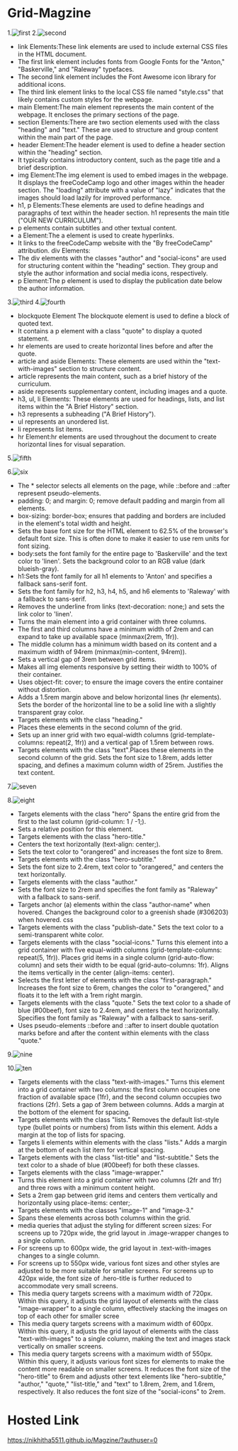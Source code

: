 # Grid-Magzine
1.![first](s1.png)
2.![second](s2.png)
* link Elements:These link elements are used to include external CSS files in the HTML document.
* The first link element includes fonts from Google Fonts for the "Anton," "Baskerville," and "Raleway" typefaces.
* The second link element includes the Font Awesome icon library for additional icons.
* The third link element links to the local CSS file named "style.css" that likely contains custom styles for the webpage.
* main Element:The main element represents the main content of the webpage. It encloses the primary sections of the page.
* section Elements:There are two section elements used with the class "heading" and "text." These are used to structure and group content within the main part of the page.
* header Element:The header element is used to define a header section within the "heading" section.
* It typically contains introductory content, such as the page title and a brief description.
* img Element:The img element is used to embed images in the webpage.
It displays the freeCodeCamp logo and other images within the header section.
The "loading" attribute with a value of "lazy" indicates that the images should load lazily for improved performance.
* h1, p Elements:These elements are used to define headings and paragraphs of text within the header section.
h1 represents the main title ("OUR NEW CURRICULUM").
* p elements contain subtitles and other textual content.
* a Element:The a element is used to create hyperlinks.
* It links to the freeCodeCamp website with the "By freeCodeCamp" attribution.
div Elements:
* The div elements with the classes "author" and "social-icons" are used for structuring content within the "heading" section.
They group and style the author information and social media icons, respectively.
* p Element:The p element is used to display the publication date below the author information.

3.![third](s3.png)
4.![fourth](s4.png)

* blockquote Element The blockquote element is used to define a block of quoted text.
* It contains a p element with a class "quote" to display a quoted statement.
* hr elements are used to create horizontal lines before and after the quote.
* article and aside Elements:
These elements are used within the "text-with-images" section to structure content.
* article represents the main content, such as a brief history of the curriculum.
* aside represents supplementary content, including images and a quote.
* h3, ul, li Elements:
These elements are used for headings, lists, and list items within the "A Brief History" section.
* h3 represents a subheading ("A Brief History").
* ul represents an unordered list.
* li represents list items.
* hr Element:hr elements are used throughout the document to create horizontal lines for visual separation.

5.![fifth](s5.png)

6.![six](s6.png)

* The * selector selects all elements on the page, while ::before and ::after represent pseudo-elements.
* padding: 0; and margin: 0; remove default padding and margin from all elements.
* box-sizing: border-box; ensures that padding and borders are included in the element's total width and height.
* Sets the base font size for the HTML element to 62.5% of the browser's default font size. This is often done to make it easier to use rem units for font sizing.
* body:sets the font family for the entire page to 'Baskerville' and the text color to 'linen'.
Sets the background color to an RGB value (dark blueish-gray).
* h1:Sets the font family for all h1 elements to 'Anton' and specifies a fallback sans-serif font.
* Sets the font family for h2, h3, h4, h5, and h6 elements to 'Raleway' with a fallback to sans-serif.
* Removes the underline from links (text-decoration: none;) and sets the link color to 'linen'.
* Turns the main element into a grid container with three columns.
* The first and third columns have a minimum width of 2rem and can expand to take up available space (minmax(2rem, 1fr)).
* The middle column has a minimum width based on its content and a maximum width of 94rem (minmax(min-content, 94rem)).
* Sets a vertical gap of 3rem between grid items.
* Makes all img elements responsive by setting their width to 100% of their container.
* Uses object-fit: cover; to ensure the image covers the entire container without distortion.
* Adds a 1.5rem margin above and below horizontal lines (hr elements).
Sets the border of the horizontal line to be a solid line with a slightly transparent gray color.
* Targets elements with the class "heading."
* Places these elements in the second column of the grid.
* Sets up an inner grid with two equal-width columns (grid-template-columns: repeat(2, 1fr)) and a vertical gap of 1.5rem between rows.
* Targets elements with the class "text".Places these elements in the second column of the grid.
Sets the font size to 1.8rem, adds letter spacing, and defines a maximum column width of 25rem.
Justifies the text content.

7.![seven](s7.png)

8.![eight](s8.png)

* Targets elements with the class "hero" Spans the entire grid from the first to the last column (grid-column: 1 / -1;).
* Sets a relative position for this element.
* Targets elements with the class "hero-title."
* Centers the text horizontally (text-align: center;).
* Sets the text color to "orangered" and increases the font size to 8rem.
* Targets elements with the class "hero-subtitle."
* Sets the font size to 2.4rem, text color to "orangered," and centers the text horizontally.
* Targets elements with the class "author."
* Sets the font size to 2rem and specifies the font family as "Raleway" with a fallback to sans-serif.
* Targets anchor (a) elements within the class "author-name" when hovered.
Changes the background color to a greenish shade (#306203) when hovered.
css
* Targets elements with the class "publish-date."
Sets the text color to a semi-transparent white color.
* Targets elements with the class "social-icons."
Turns this element into a grid container with five equal-width columns (grid-template-columns: repeat(5, 1fr)).
Places grid items in a single column (grid-auto-flow: column) and sets their width to be equal (grid-auto-columns: 1fr).
Aligns the items vertically in the center (align-items: center).
* Selects the first letter of elements with the class "first-paragraph."
Increases the font size to 6rem, changes the color to "orangered," and floats it to the left with a 1rem right margin.
* Targets elements with the class "quote."
Sets the text color to a shade of blue (#00beef), font size to 2.4rem, and centers the text horizontally.
Specifies the font family as "Raleway" with a fallback to sans-serif.
* Uses pseudo-elements ::before and ::after to insert double quotation marks before and after the content within elements with the class "quote."

9.![nine](s9.png)

10.![ten](s10.png)

* Targets elements with the class "text-with-images."
Turns this element into a grid container with two columns: the first column occupies one fraction of available space (1fr), and the second column occupies two fractions (2fr).
Sets a gap of 3rem between columns.
Adds a margin at the bottom of the element for spacing.
* Targets elements with the class "lists."
Removes the default list-style type (bullet points or numbers) from lists within this element.
Adds a margin at the top of lists for spacing.
* Targets li elements within elements with the class "lists."
Adds a margin at the bottom of each list item for vertical spacing.
* Targets elements with the class "list-title" and "list-subtitle."
Sets the text color to a shade of blue (#00beef) for both these classes.
* Targets elements with the class "image-wrapper."
* Turns this element into a grid container with two columns (2fr and 1fr) and three rows with a minimum content height.
* Sets a 2rem gap between grid items and centers them vertically and horizontally using place-items: center;.
* Targets elements with the classes "image-1" and "image-3."
* Spans these elements across both columns within the grid.
* media queries that adjust the styling for different screen sizes:
For screens up to 720px wide, the grid layout in .image-wrapper changes to a single column.
* For screens up to 600px wide, the grid layout in .text-with-images changes to a single column.
* For screens up to 550px wide, various font sizes and other styles are adjusted to be more suitable for smaller screens.
For screens up to 420px wide, the font size of .hero-title is further reduced to accommodate very small screens.
* This media query targets screens with a maximum width of 720px.
Within this query, it adjusts the grid layout of elements with the class "image-wrapper" to a single column, effectively stacking the images on top of each other for smaller scree
* This media query targets screens with a maximum width of 600px.
Within this query, it adjusts the grid layout of elements with the class "text-with-images" to a single column, making the text and images stack vertically on smaller screens.
* This media query targets screens with a maximum width of 550px.
Within this query, it adjusts various font sizes for elements to make the content more readable on smaller screens.
It reduces the font size of the "hero-title" to 6rem and adjusts other text elements like "hero-subtitle," "author," "quote," "list-title," and "text" to 1.8rem, 2rem, and 1.6rem, respectively.
It also reduces the font size of the "social-icons" to 2rem.

# Hosted Link
https://nikhitha5511.github.io/Magzine/?authuser=0

